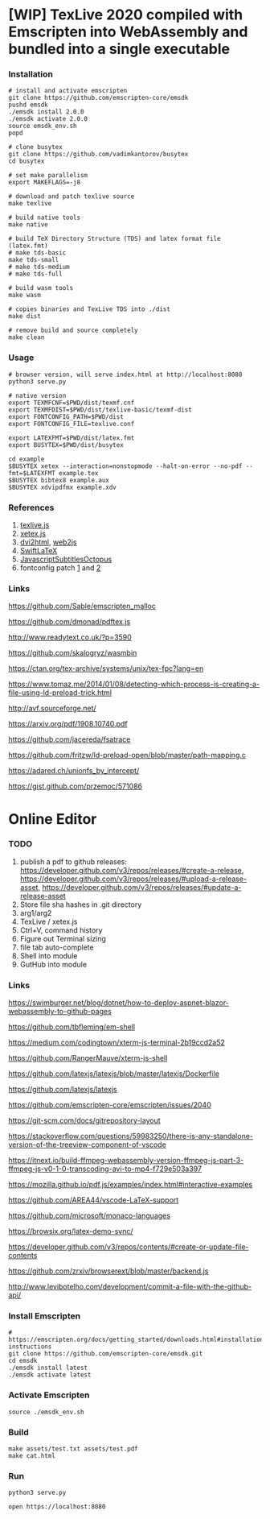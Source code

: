 # [WIP] TexLive 2020 compiled with Emscripten into WebAssembly and bundled into a single executable

### Installation
```shell
# install and activate emscripten
git clone https://github.com/emscripten-core/emsdk
pushd emsdk
./emsdk install 2.0.0
./emsdk activate 2.0.0
source emsdk_env.sh
popd

# clone busytex
git clone https://github.com/vadimkantorov/busytex
cd busytex

# set make parallelism
export MAKEFLAGS=-j8

# download and patch texlive source
make texlive

# build native tools
make native

# build TeX Directory Structure (TDS) and latex format file (latex.fmt)
# make tds-basic
make tds-small
# make tds-medium
# make tds-full

# build wasm tools
make wasm

# copies binaries and TexLive TDS into ./dist
make dist

# remove build and source completely
make clean
```

### Usage
```shell
# browser version, will serve index.html at http://localhost:8080
python3 serve.py

# native version
export TEXMFCNF=$PWD/dist/texmf.cnf
export TEXMFDIST=$PWD/dist/texlive-basic/texmf-dist
export FONTCONFIG_PATH=$PWD/dist
export FONTCONFIG_FILE=texlive.conf

export LATEXFMT=$PWD/dist/latex.fmt
export BUSYTEX=$PWD/dist/busytex

cd example
$BUSYTEX xetex --interaction=nonstopmode --halt-on-error --no-pdf --fmt=$LATEXFMT example.tex
$BUSYTEX bibtex8 example.aux
$BUSYTEX xdvipdfmx example.xdv
```

### References
1. [texlive.js](https://github.com/manuels/texlive.js/)
2. [xetex.js](https://github.com/lyze/xetex-js)
3. [dvi2html](https://github.com/kisonecat/dvi2html), [web2js](https://github.com/kisonecat/web2js)
4. [SwiftLaTeX](https://github.com/SwiftLaTeX/SwiftLaTeX)
5. [JavascriptSubtitlesOctopus](https://github.com/Dador/JavascriptSubtitlesOctopus)
6. fontconfig patch [1](https://github.com/Dador/JavascriptSubtitlesOctopus/blob/master/build/patches/fontconfig/0002-fix-fcstats-emscripten.patch) and [2](https://github.com/lyze/xetex-js/blob/master/fontconfig-fcstat.c.patch)

### Links
https://github.com/Sable/emscripten_malloc

https://github.com/dmonad/pdftex.js

http://www.readytext.co.uk/?p=3590

https://github.com/skalogryz/wasmbin

https://ctan.org/tex-archive/systems/unix/tex-fpc?lang=en

https://www.tomaz.me/2014/01/08/detecting-which-process-is-creating-a-file-using-ld-preload-trick.html

http://avf.sourceforge.net/

https://arxiv.org/pdf/1908.10740.pdf

https://github.com/jacereda/fsatrace

https://github.com/fritzw/ld-preload-open/blob/master/path-mapping.c

https://adared.ch/unionfs_by_intercept/

https://gist.github.com/przemoc/571086

# Online Editor

### TODO
1. publish a pdf to github releases: https://developer.github.com/v3/repos/releases/#create-a-release, https://developer.github.com/v3/repos/releases/#upload-a-release-asset, https://developer.github.com/v3/repos/releases/#update-a-release-asset
2. Store file sha hashes in .git directory
6. arg1/arg2
7. TexLive / xetex.js
8. Ctrl+V, command history
9. Figure out Terminal sizing
10. file tab auto-complete
11. Shell into module
12. GutHub into module

### Links

https://swimburger.net/blog/dotnet/how-to-deploy-aspnet-blazor-webassembly-to-github-pages

https://github.com/tbfleming/em-shell

https://medium.com/codingtown/xterm-js-terminal-2b19ccd2a52

https://github.com/RangerMauve/xterm-js-shell

https://github.com/latexjs/latexjs/blob/master/latexjs/Dockerfile

https://github.com/latexjs/latexjs

https://github.com/emscripten-core/emscripten/issues/2040

https://git-scm.com/docs/gitrepository-layout

https://stackoverflow.com/questions/59983250/there-is-any-standalone-version-of-the-treeview-component-of-vscode

https://itnext.io/build-ffmpeg-webassembly-version-ffmpeg-js-part-3-ffmpeg-js-v0-1-0-transcoding-avi-to-mp4-f729e503a397

https://mozilla.github.io/pdf.js/examples/index.html#interactive-examples

https://github.com/AREA44/vscode-LaTeX-support

https://github.com/microsoft/monaco-languages

https://browsix.org/latex-demo-sync/

https://developer.github.com/v3/repos/contents/#create-or-update-file-contents

https://github.com/zrxiv/browserext/blob/master/backend.js

http://www.levibotelho.com/development/commit-a-file-with-the-github-api/

### Install Emscripten
```shell
# https://emscripten.org/docs/getting_started/downloads.html#installation-instructions 
git clone https://github.com/emscripten-core/emsdk.git
cd emsdk
./emsdk install latest
./emsdk activate latest
```

### Activate Emscripten
```shell
source ./emsdk_env.sh
```

### Build
```shell
make assets/test.txt assets/test.pdf
make cat.html
```

### Run
```shell
python3 serve.py

open https://localhost:8080
```

